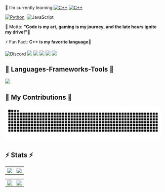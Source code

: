 <div align="left">

🌱 I’m currently learning
<a href="https://github.com/Arganata-on/learn_cpp"><img src="https://img.shields.io/badge/C++-%2300599C.svg?logo=c%2B%2B&logoColor=white" alt="C++" /></a>
<a href="https://github.com/Arganata-on/learn_cpp"><img src="https://img.shields.io/badge/C++-%2300599C.svg?logo=c%2B%2B&logoColor=white" alt="C++" /></a>

[![Python](https://img.shields.io/badge/Python-3776AB?logo=python&logoColor=fff)](https://github.com/Arganata-on/learn-python)&nbsp;
![JavaScript](https://img.shields.io/badge/JavaScript-F7DF1E?logo=javascript&logoColor=000)

💬 Motto: **"Code is my art, gaming is my journey, and the late hours ignite my drive!"🦉**

⚡ Fun Fact: **C++ is my favorite language👾**

<a href="https://discordapp.com/users/1134220267535745065" ><img src="https://img.shields.io/badge/Discord-%235865F2.svg?&logo=discord&logoColor=white" alt="Discord" /></a>
<a href="https://www.facebook.com/satania.kejedot.54/" ><img src="https://img.shields.io/badge/Facebook-%231877F2.svg?logo=Facebook&logoColor=white" /></a>
<a href="mailto:arganata.on@gmail.com">
<img src="https://img.shields.io/badge/Gmail-D14836?logo=gmail&logoColor=white" /></a>
<a href="https://www.instagram.com/arganata.on/" ><img src="https://img.shields.io/badge/Instagram-%23E4405F.svg?logo=Instagram&logoColor=white" /></a>
<a href="https://wa.me/6289696898001?text=Bang" ><img src="https://img.shields.io/badge/WhatsApp-25D366?logo=whatsapp&logoColor=white" /></a>
<a href="https://www.youtube.com/@Arganata.YouTube" ><img src="https://img.shields.io/badge/YouTube-%23FF0000.svg?logo=YouTube&logoColor=white" /></a>

<h2 align="left">🚀 Languages-Frameworks-Tools 🚀</h2>
<img src="https://skillicons.dev/icons?i=cpp,css,discord,git,github,html,js,pycharm,py,tensorflow,visualstudio,vscode" />

<h2>🐍 My Contributions 🐍</h2>
<img alt="snake eating my contributions" src="https://raw.githubusercontent.com/Arganata-on/Arganata-on/output/github-contribution-grid-snake-dark.svg" />

<h2 align="left">⚡ Stats ⚡</h2>

<table>
	<tr>
		<td align="center" style="padding=0;width=50%;">
			<img align="center" style="padding=0;" src="https://github-readme-stats-eight-theta.vercel.app/api?username=Arganata-on&show_icons=true&include_all_commits=true&count_private=true&bg_color=1c1c1c&hide_border=true&text_color=ffffff&title_color=c3002f&icon_color=c3002f&hide_title=true" />
		</td>
		<td align="center" style="padding=0;width=50%;">
			<img align="center" style="padding=0;" src="https://github-readme-stats.quantumlytangled.vercel.app/api/top-langs/?username=Arganata-on&layout=compact&bg_color=1c1c1c&hide_border=true&text_color=ffffff&title_color=c3002f&icon_color=c3002f&hide_title=true&count_private=true" />
		</td>
	</tr>
</table>

<table>
  <tr>
    <td align="center" style="padding=0;width=50%;">
			<img align="center" style="padding=0;" src="https://github-readme-stats.vercel.app/api/wakatime?username=Arganata&layout=compact&bg_color=1c1c1c&hide_border=true&text_color=ffffff&title_color=c3002f&icon_color=c3002f&hide_title=true&count_private=true" />
		</td>
    <td align="center" style="padding=0;width=50%;">
			<img align="center" style="padding=0;" src="https://github-readme-stats.vercel.app/api/pin/?username=anuraghazra&repo=github-readme-stats&layout=compact&bg_color=1c1c1c&hide_border=true&text_color=ffffff&title_color=c3002f&icon_color=c3002f&hide_title=true&count_private=true)](https://github.com/anuraghazra/github-readme-stats" />
		</td>
  </tr>
</table>
